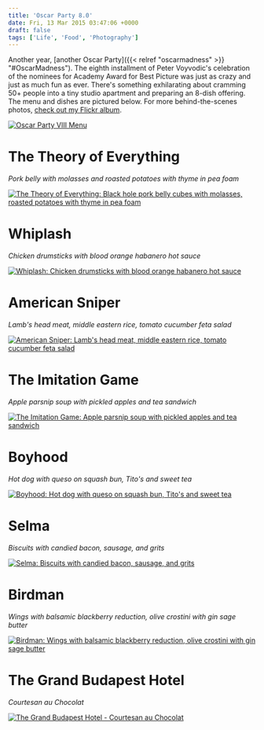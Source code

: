 ```yaml
---
title: 'Oscar Party 8.0'
date: Fri, 13 Mar 2015 03:47:06 +0000
draft: false
tags: ['Life', 'Food', 'Photography']
---
```


Another year, [another Oscar Party]({{< relref "oscarmadness" >}} "#OscarMadness"). The eighth installment of Peter Voyvodic's celebration of the nominees for Academy Award for Best Picture was just as crazy and just as much fun as ever. There's something exhilarating about cramming 50+ people into a tiny studio apartment and preparing an 8-dish offering. The menu and dishes are pictured below. For more behind-the-scenes photos, [check out my Flickr album](https://flic.kr/s/aHsk8Mm9HK).

[![Oscar Party VIII Menu](https://live.staticflickr.com/8656/16442049618_8d5515919e_z.jpg)](https://flic.kr/p/r3VNw7 "Oscar Party VIII Menu by Colin Sullender, on Flickr")

# The Theory of Everything
_Pork belly with molasses and roasted potatoes with thyme in pea foam_

[![The Theory of Everything: Black hole pork belly cubes with molasses, roasted potatoes with thyme in pea foam](https://live.staticflickr.com/8570/16008213243_34f08deb9d_b.jpg)](https://flic.kr/p/qoAh5B "The Theory of Everything: Black hole pork belly cubes with molasses, roasted potatoes with thyme in pea foam by Colin Sullender, on Flickr")

# Whiplash
_Chicken drumsticks with blood orange habanero hot sauce_

[![Whiplash: Chicken drumsticks with blood orange habanero hot sauce](https://live.staticflickr.com/8577/16627972635_35d02c487f_b.jpg)](https://flic.kr/p/rkmGXn "Whiplash: Chicken drumsticks with blood orange habanero hot sauce by Colin Sullender, on Flickr")

# American Sniper
_Lamb's head meat, middle eastern rice, tomato cucumber feta salad_

[![American Sniper: Lamb's head meat, middle eastern rice, tomato cucumber feta salad](https://live.staticflickr.com/8564/16440967100_1046dce2f4_b.jpg)](https://flic.kr/p/r3QfJ1 "American Sniper: Lamb's head meat, middle eastern rice, tomato cucumber feta salad by Colin Sullender, on Flickr")

# The Imitation Game
_Apple parsnip soup with pickled apples and tea sandwich_

[![The Imitation Game: Apple parsnip soup with pickled apples and tea sandwich](https://live.staticflickr.com/8610/16442182459_fb22cd3daa_b.jpg)](https://flic.kr/p/r3Wu1t "The Imitation Game: Apple parsnip soup with pickled apples and tea sandwich by Colin Sullender, on Flickr")

# Boyhood
_Hot dog with queso on squash bun, Tito's and sweet tea_

[![Boyhood: Hot dog with queso on squash bun, Tito's and sweet tea](https://live.staticflickr.com/8644/16627972625_c1768d136c_b.jpg)](https://flic.kr/p/rkmGXc "Boyhood: Hot dog with queso on squash bun, Tito's and sweet tea by Colin Sullender, on Flickr")

# Selma
_Biscuits with candied bacon, sausage, and grits_

[![Selma: Biscuits with candied bacon, sausage, and grits](https://live.staticflickr.com/8564/16602002426_1f381093a4_b.jpg)](https://flic.kr/p/ri4AV9 "Selma: Biscuits with candied bacon, sausage, and grits by Colin Sullender, on Flickr")

# Birdman
_Wings with balsamic blackberry reduction, olive crostini with gin sage butter_

[![Birdman: Wings with balsamic blackberry reduction, olive crostini with gin sage butter](https://live.staticflickr.com/8583/16008212873_9ed5f89b5d_b.jpg)](https://flic.kr/p/qoAgYe "Birdman: Wings with balsamic blackberry reduction, olive crostini with gin sage butter by Colin Sullender, on Flickr")

# The Grand Budapest Hotel
_Courtesan au Chocolat_

[![The Grand Budapest Hotel - Courtesan au Chocolat](https://live.staticflickr.com/8575/16602010586_5af164d382_b.jpg)](https://flic.kr/p/ri4DkQ "The Grand Budapest Hotel - Courtesan au Chocolat by Colin Sullender, on Flickr")